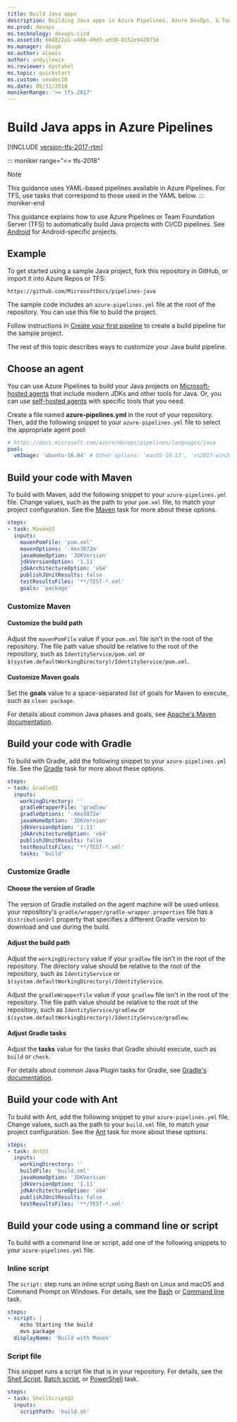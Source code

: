 ```yaml
---
title: Build Java apps
description: Building Java apps in Azure Pipelines, Azure DevOps, & Team Foundation Server
ms.prod: devops
ms.technology: devops-cicd
ms.assetid: 604822a1-a46b-49d3-ad30-8152e9420758
ms.manager: douge
ms.author: alewis
author: andyjlewis
ms.reviewer: dastahel
ms.topic: quickstart
ms.custom: seodec18
ms.date: 08/31/2018
monikerRange: '>= tfs-2017'
---
```


# Build Java apps in Azure Pipelines

[!INCLUDE [version-tfs-2017-rtm](../_shared/version-tfs-2017-rtm.md)]

::: moniker range="<= tfs-2018"
> [!NOTE]
> 
> This guidance uses YAML-based pipelines available in Azure Pipelines. For TFS, use tasks that correspond to those used in the YAML below.
::: moniker-end

This guidance explains how to use Azure Pipelines or Team Foundation Server (TFS) to automatically build Java projects with CI/CD pipelines. See [Android](android.md) for Android-specific projects.

## Example

To get started using a sample Java project, fork this repository in GitHub, or import it into Azure Repos or TFS:

```
https://github.com/MicrosoftDocs/pipelines-java
```

The sample code includes an `azure-pipelines.yml` file at the root of the repository. You can use this file to build the project.

Follow instructions in [Create your first pipeline](../get-started-yaml.md) to create a build pipeline for the sample project.

The rest of this topic describes ways to customize your Java build pipeline.

## Choose an agent

You can use Azure Pipelines to build your Java projects on [Microsoft-hosted agents](../agents/hosted.md) that include modern JDKs and other tools for Java. Or, you can use [self-hosted agents](../agents/agents.md#install) with specific tools that you need.

Create a file named **azure-pipelines.yml** in the root of your repository. Then, add the following snippet to your `azure-pipelines.yml` file to select the appropriate agent pool:

```yaml
# https://docs.microsoft.com/azure/devops/pipelines/languages/java
pool:
  vmImage: 'ubuntu-16.04' # Other options: 'macOS-10.13', 'vs2017-win2016'
```

## Build your code with Maven

To build with Maven, add the following snippet to your `azure-pipelines.yml` file. Change values, such as the path to your `pom.xml` file, to match your project configuration. See the [Maven](../tasks/build/maven.md) task for more about these options.

```yaml
steps:
- task: Maven@3
  inputs:
    mavenPomFile: 'pom.xml'
    mavenOptions: '-Xmx3072m'
    javaHomeOption: 'JDKVersion'
    jdkVersionOption: '1.11'
    jdkArchitectureOption: 'x64'
    publishJUnitResults: false
    testResultsFiles: '**/TEST-*.xml'
    goals: 'package'
```

### Customize Maven

#### Customize the build path

Adjust the `mavenPomFile` value if your `pom.xml` file isn't in the root of the repository. The file path value should be relative to the root of the repository, such as `IdentityService/pom.xml` or `$(system.defaultWorkingDirectory)/IdentityService/pom.xml`.

#### Customize Maven goals

Set the **goals** value to a space-separated list of goals for Maven to execute, such as `clean package`.

For details about common Java phases and goals, see [Apache's Maven documentation](https://maven.apache.org/guides/introduction/introduction-to-the-lifecycle.html).

## Build your code with Gradle

To build with Gradle, add the following snippet to your `azure-pipelines.yml` file. See the [Gradle](../tasks/build/gradle.md) task for more about these options.

```yaml
steps:
- task: Gradle@2
  inputs:
    workingDirectory: ''
    gradleWrapperFile: 'gradlew'
    gradleOptions: '-Xmx3072m'
    javaHomeOption: 'JDKVersion'
    jdkVersionOption: '1.11'
    jdkArchitectureOption: 'x64'
    publishJUnitResults: false
    testResultsFiles: '**/TEST-*.xml'
    tasks: 'build'
```

### Customize Gradle

#### Choose the version of Gradle

The version of Gradle installed on the agent machine will be used unless your repository's `gradle/wrapper/gradle-wrapper.properties` file has a `distributionUrl` property that specifies a different Gradle version to download and use during the build.

#### Adjust the build path

Adjust the `workingDirectory` value if your `gradlew` file isn't in the root of the repository.
The directory value should be relative to the root of the repository, such as `IdentityService` or `$(system.defaultWorkingDirectory)/IdentityService`.

Adjust the `gradleWrapperFile` value if your `gradlew` file isn't in the root of the repository. The file path value should be relative to the root of the repository, such as `IdentityService/gradlew` or `$(system.defaultWorkingDirectory)/IdentityService/gradlew`.

#### Adjust Gradle tasks

Adjust the **tasks** value for the tasks that Gradle should execute, such as `build` or `check`.

For details about common Java Plugin tasks for Gradle, see [Gradle's documentation](https://docs.gradle.org/current/userguide/java_plugin.html#sec:java_tasks).

## Build your code with Ant

To build with Ant, add the following snippet to your `azure-pipelines.yml` file. Change values, such as the path to your `build.xml` file, to match your project configuration. See the [Ant](../tasks/build/ant.md) task for more about these options.

```yaml
steps:
- task: Ant@1
  inputs:
    workingDirectory: ''
    buildFile: 'build.xml'
    javaHomeOption: 'JDKVersion'
    jdkVersionOption: '1.11'
    jdkArchitectureOption: 'x64'
    publishJUnitResults: false
    testResultsFiles: '**/TEST-*.xml'
```

## Build your code using a command line or script

To build with a command line or script, add one of the following snippets to your `azure-pipelines.yml` file.

### Inline script

The `script:` step runs an inline script using Bash on Linux and macOS and Command Prompt on Windows. For details, see the [Bash](../tasks/utility/bash.md) or [Command line](../tasks/utility/powershell.md) task.

```yaml
steps:
- script: |
    echo Starting the build
    mvn package
  displayName: 'Build with Maven'
```

### Script file

This snippet runs a script file that is in your repository. For details, see the [Shell Script](../tasks/utility/shell-script.md), [Batch script](../tasks/utility/batch-script.md), or [PowerShell](../tasks/utility/powershell.md) task.

```YAML
steps:
- task: ShellScript@2
  inputs:
    scriptPath: 'build.sh'
```

<!--
### Specify Gradle or Maven versions

### Specify JDK versions

### Which JDKs and Docker container image versions to use with Azure

## Dependency management

### Consume or publish artifacts using an external repository

### Consume or publish artifacts using a Maven repository in Azure Artifacts

### Improve build performance

#### Locally cache dependencies, upstream package management feature

### Reproduce builds

#### Store package repository settings in version control so dev local builds use the same artifacts as CI builds

## Build your project

### Run Maven and Gradle build targets

## Testing

### Run unit tests

#### Mocking considerations on the build system for multi-service or REST API dependent applications

### Publish test results

## Code coverage

### Produce code coverage data in your test runs

### Publish code coverage results

## Static code analysis

### CheckStyle

### FindBugs

### PMD

### SonarCloud

### SonarQube

## Packaging

### Build Docker container images

### Standalone executable JARs / dependency hell dangers

### Library artifacts used as dependencies for other projects in the organization

## Deploy

### Deploy as a Docker container to a Docker compute runtime host (VM, Kubernetes cluster, etc.)

### Deploy updated artifacts to a Maven repository (private or public)

### Deploy a executable standalone JAR file to a compute target (VM, App Service, etc.)

### Deploy a WAR to container target (Tomcat, etc.)
-->
